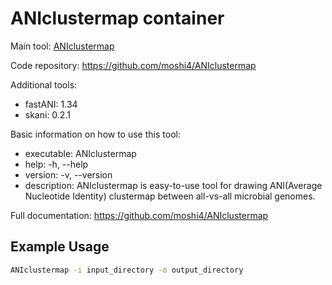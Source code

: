 # ANIclustermap container

Main tool: [ANIclustermap](https://github.com/moshi4/ANIclustermap)
  
Code repository: https://github.com/moshi4/ANIclustermap

Additional tools:
- fastANI: 1.34
- skani: 0.2.1

Basic information on how to use this tool:
- executable: ANIclustermap
- help: -h, --help 
- version: -v, --version
- description: ANIclustermap is easy-to-use tool for drawing ANI(Average Nucleotide Identity) clustermap between all-vs-all microbial genomes.


Full documentation: https://github.com/moshi4/ANIclustermap

## Example Usage

```bash
ANIclustermap -i input_directory -o output_directory
```
